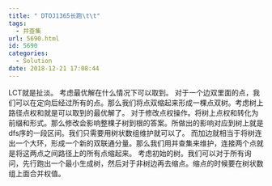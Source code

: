 ```yaml
---
title: " DTOJ1365长跑\t\t"
tags:
  - 并查集
url: 5690.html
id: 5690
categories:
  - Solution
date: 2018-12-21 17:08:44
---
```


LCT就是扯淡。 考虑最优解在什么情况下可以取到。 对于一个边双里面的点，我们可以在定向后经过所有的点。那么我们将点双缩起来形成一棵点双树。考虑树上路径点权和就是可以取到的最优解了。 对于修改点权操作。将树上点权和转化为前缀和形式。那么修改会影响整棵子树到根的答案。所做出的影响对应到树上就是dfs序的一段区间。我们只需要用树状数组维护就可以了。 而加边就相当于将树连出一个大环，形成一个新的双联通分量。那么我们用并查集来维护，连接两个点就是将这两点之间路径上的所有点缩起来。 考虑初始的树。我们可以对于所有询问，先行跑出一个最小生成树，然后对于非树边再去缩点。缩点的时候要在树状数组上面合并权值。